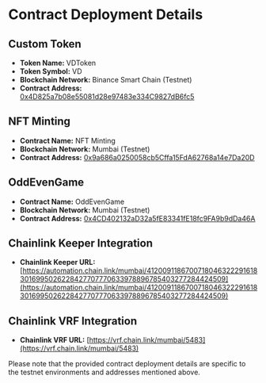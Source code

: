 # Contract Deployment Details

## Custom Token

- **Token Name:** VDToken
- **Token Symbol:** VD
- **Blockchain Network:** Binance Smart Chain (Testnet)
- **Contract Address:** [0x4D825a7b08e55081d28e97483e334C9827dB6fc5](https://testnet.bscscan.com/address/0x4D825a7b08e55081d28e97483e334C9827dB6fc5)

## NFT Minting

- **Contract Name:** NFT Minting
- **Blockchain Network:** Mumbai (Testnet)
- **Contract Address:** [0x9a686a0250058cb5Cffa15FdA62768a14e7Da20D](https://mumbai.polygonscan.com/address/0x9a686a0250058cb5Cffa15FdA62768a14e7Da20D)

## OddEvenGame

- **Contract Name:** OddEvenGame
- **Blockchain Network:** Mumbai (Testnet)
- **Contract Address:** [0x4CD402132aD32a5fE83341fE18fc9FA9b9dDa46A](https://mumbai.polygonscan.com/address/0x4CD402132aD32a5fE83341fE18fc9FA9b9dDa46A)

## Chainlink Keeper Integration

- **Chainlink Keeper URL:** [https://automation.chain.link/mumbai/41200911867007180463222916183016995026228427707770633978896785403277284424509](https://automation.chain.link/mumbai/41200911867007180463222916183016995026228427707770633978896785403277284424509)

## Chainlink VRF Integration

- **Chainlink VRF URL:** [https://vrf.chain.link/mumbai/5483](https://vrf.chain.link/mumbai/5483)

Please note that the provided contract deployment details are specific to the testnet environments and addresses mentioned above.
